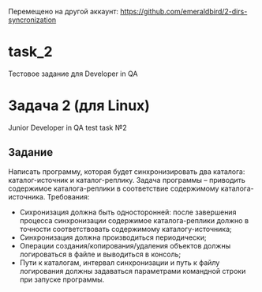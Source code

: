 Перемещено на другой аккаунт: https://github.com/emeraldbird/2-dirs-syncronization

# task_2
Тестовое задание для Developer in QA

# Задача 2 (для Linux)
Junior Developer in QA test task №2

## Задание
Написать программу, которая будет синхронизировать два каталога: каталог-источник и каталог-реплику.
Задача программы – приводить содержимое каталога-реплики в соответствие содержимому каталога-источника.
Требования:
- Сихронизация должна быть односторонней: после завершения процесса синхронизации содержимое каталога-реплики должно в точности соответствовать содержимому каталогу-источника;
- Синхронизация должна производиться периодически;
- Операции создания/копирования/удаления объектов должны логироваться в файле и выводиться в консоль;
- Пути к каталогам, интервал синхронизации и путь к файлу логирования должны задаваться параметрами командной строки при запуске программы.
